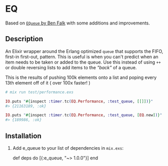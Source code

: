 # EQ

Based on [`EQueue` by Ben Falk](https://github.com/benfalk/e_queue) with some
additions and improvements.

## Description

An Elixir wrapper around the Erlang optimized `queue` that supports the FIFO,
first-in first-out, pattern.  This is useful is when you can't predict when an
item needs to be taken or added to the queue.  Use this instead of using `++` or
double reversing lists to add items to the _"back"_ of a queue.

This is the results of pushing 100k elements onto a list and poping every 13th
element off of it ( over 100x faster! )

``` elixir
# mix run test/performance.exs

IO.puts "#{inspect :timer.tc(EQ.Performance, :test_queue, [[]])}"
#> {21163189, :ok}

IO.puts "#{inspect :timer.tc(EQ.Performance, :test_queue, [EQ.new])}"
#> {189986, :ok}
```

## Installation

  1. Add e_queue to your list of dependencies in `mix.exs`:

        def deps do
          [{:e_queue, "~> 1.0.0"}]
        end
